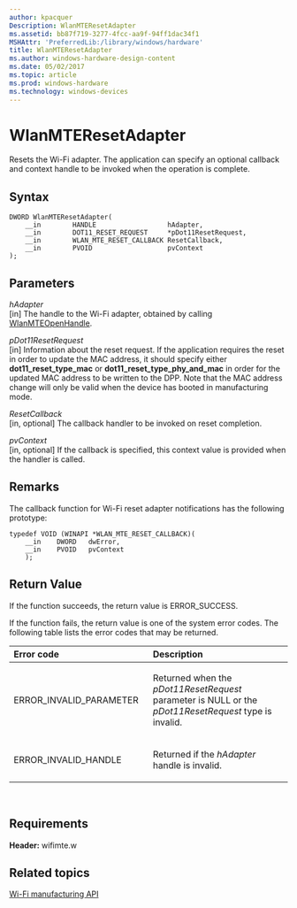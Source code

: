 ```yaml
---
author: kpacquer
Description: WlanMTEResetAdapter
ms.assetid: bb87f719-3277-4fcc-aa9f-94ff1dac34f1
MSHAttr: 'PreferredLib:/library/windows/hardware'
title: WlanMTEResetAdapter
ms.author: windows-hardware-design-content
ms.date: 05/02/2017
ms.topic: article
ms.prod: windows-hardware
ms.technology: windows-devices
---
```


# WlanMTEResetAdapter


Resets the Wi-Fi adapter. The application can specify an optional callback and context handle to be invoked when the operation is complete.

## <span id="Syntax"></span><span id="syntax"></span><span id="SYNTAX"></span>Syntax


``` syntax
DWORD WlanMTEResetAdapter(
    __in        HANDLE                  hAdapter,
    __in        DOT11_RESET_REQUEST     *pDot11ResetRequest,
    __in        WLAN_MTE_RESET_CALLBACK ResetCallback,
    __in        PVOID                   pvContext
);
```

## <span id="Parameters"></span><span id="parameters"></span><span id="PARAMETERS"></span>Parameters


<span id="hAdapter"></span><span id="hadapter"></span><span id="HADAPTER"></span>*hAdapter*  
\[in\] The handle to the Wi-Fi adapter, obtained by calling [WlanMTEOpenHandle](wlanmteopenhandle.md).

<span id="pDot11ResetRequest"></span><span id="pdot11resetrequest"></span><span id="PDOT11RESETREQUEST"></span>*pDot11ResetRequest*  
\[in\] Information about the reset request. If the application requires the reset in order to update the MAC address, it should specify either **dot11\_reset\_type\_mac** or **dot11\_reset\_type\_phy\_and\_mac** in order for the updated MAC address to be written to the DPP. Note that the MAC address change will only be valid when the device has booted in manufacturing mode.

<span id="ResetCallback"></span><span id="resetcallback"></span><span id="RESETCALLBACK"></span>*ResetCallback*  
\[in, optional\] The callback handler to be invoked on reset completion.

<span id="pvContext"></span><span id="pvcontext"></span><span id="PVCONTEXT"></span>*pvContext*  
\[in, optional\] If the callback is specified, this context value is provided when the handler is called.

## <span id="Remarks"></span><span id="remarks"></span><span id="REMARKS"></span>Remarks


The callback function for Wi-Fi reset adapter notifications has the following prototype:

``` syntax
typedef VOID (WINAPI *WLAN_MTE_RESET_CALLBACK)(
    __in    DWORD   dwError,
    __in    PVOID   pvContext
    );
```

## <span id="Return_Value"></span><span id="return_value"></span><span id="RETURN_VALUE"></span>Return Value


If the function succeeds, the return value is ERROR\_SUCCESS.

If the function fails, the return value is one of the system error codes. The following table lists the error codes that may be returned.

<table>
<colgroup>
<col width="50%" />
<col width="50%" />
</colgroup>
<thead>
<tr class="header">
<th align="left">Error code</th>
<th align="left">Description</th>
</tr>
</thead>
<tbody>
<tr class="odd">
<td align="left"><p>ERROR_INVALID_PARAMETER</p></td>
<td align="left"><p>Returned when the <em>pDot11ResetRequest</em> parameter is NULL or the <em>pDot11ResetRequest</em> type is invalid.</p></td>
</tr>
<tr class="even">
<td align="left"><p>ERROR_INVALID_HANDLE</p></td>
<td align="left"><p>Returned if the <em>hAdapter</em> handle is invalid.</p></td>
</tr>
</tbody>
</table>

 

## <span id="Requirements"></span><span id="requirements"></span><span id="REQUIREMENTS"></span>Requirements


**Header:** wifimte.w

## <span id="related_topics"></span>Related topics


[Wi-Fi manufacturing API](wi-fi-manufacturing-api.md)

 

 






